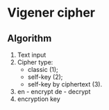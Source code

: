 # Vigener cipher

## Algorithm

1) Text input
2) Сipher type: 
    - classic (1);
    - self-key (2);
    - self-key by ciphertext (3).
3) en - encrypt de - decrypt
4) encryption key
